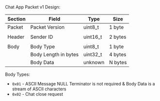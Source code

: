 Chat App Packet v1 Design:

| Section | Field                  | Type     | Size    |
|---------|------------------------|----------|---------|
| Packet  | Packet Version         | uint8_t  | 1 byte  |
|         |                        |          |         | 
| Header  | Sender ID              | uint16_t | 2 bytes |
|         |                        |          |         |
| Body    | Body Type              | uint8_t  | 1 byte  |
|         | Body Length in bytes   | uint32_t | 4 bytes |
|         | Body Data              | unknown  | N bytes |

Body Types:
- `0x01` - ASCII Message NULL Terminator is not required & Body Data is a stream of ASCII characters
- `0x02` - Chat close request


